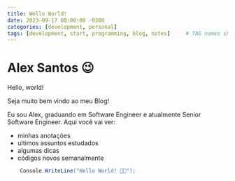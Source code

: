 ```yaml
---
title: Wello World!
date: 2023-09-17 00:00:00 -0300
categories: [development, personal]
tags: [development, start, programming, blog, notes]     # TAG names should always be lowercase
---
```


# Alex Santos 😉

Hello, world!

Seja muito bem vindo ao meu Blog!

Eu sou Alex, graduando em Software Engineer e atualmente Senior Software Engineer.
Aqui você vai ver:
- minhas anotações
- ultimos assuntos estudados
- algumas dicas
- códigos novos semanalmente



```csharp
    Console.WriteLine("Hello World! 🖐🏻");
```